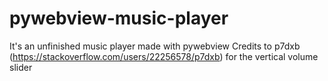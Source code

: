 # pywebview-music-player
It's an unfinished music player made with pywebview
Credits to p7dxb (https://stackoverflow.com/users/22256578/p7dxb) for the vertical volume slider
